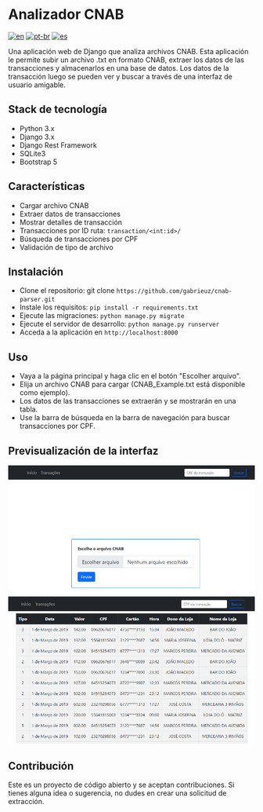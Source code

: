 # Analizador CNAB

[![en](https://img.shields.io/badge/lang-en-red.svg)](README.md)
[![pt-br](https://img.shields.io/badge/lang-pt--br-green.svg)](README.pt-br.md)
[![es](https://img.shields.io/badge/lang-es-yellow.svg)](README.es.md)

Una aplicación web de Django que analiza archivos CNAB. Esta aplicación le permite subir un archivo .txt en formato CNAB, extraer los datos de las transacciones y almacenarlos en una base de datos. Los datos de la transacción luego se pueden ver y buscar a través de una interfaz de usuario amigable.

## Stack de tecnología
- Python 3.x
- Django 3.x
- Django Rest Framework
- SQLite3
- Bootstrap 5

## Características

- Cargar archivo CNAB
- Extraer datos de transacciones
- Mostrar detalles de transacción
- Transacciones por ID ruta: `transaction/<int:id>/`
- Búsqueda de transacciones por CPF
- Validación de tipo de archivo

## Instalación
- Clone el repositorio: git clone `https://github.com/gabrieuz/cnab-parser.git`
- Instale los requisitos: `pip install -r requirements.txt`
- Ejecute las migraciones: `python manage.py migrate`
- Ejecute el servidor de desarrollo: `python manage.py runserver`
- Acceda a la aplicación en `http://localhost:8000`

## Uso
- Vaya a la página principal y haga clic en el botón "Escolher arquivo".
- Elija un archivo CNAB para cargar (CNAB_Example.txt está disponible como ejemplo).
- Los datos de las transacciones se extraerán y se mostrarán en una tabla.
- Use la barra de búsqueda en la barra de navegación para buscar transacciones por CPF.

## Previsualización de la interfaz
![Vista previa de la interfaz 1](preview1.png)
![Vista previa de la interfaz 2](preview2.png)

## Contribución
Este es un proyecto de código abierto y se aceptan contribuciones. Si tienes alguna idea o sugerencia, no dudes en crear una solicitud de extracción.
